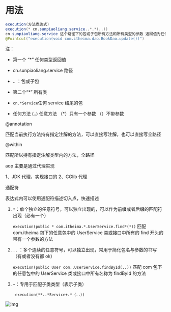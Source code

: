 # 用法

```java
execution(方法表达式)
execution(* cn.sunpiaoliang.service..*.*(..))
cn.sunpiaoliang.service 这个路径下的包或子包所有方法和所有类型的参数 返回值为任何类型
@Pointcut("execution(void com.itheima.dao.BookDao.update())")
```

注：

- 第一个 “\*” 任何类型返回值

- cn.sunpiaoliang.service 路径
- .. ：包或子包
- 第二个“\*” 所有类
- `cn.*Service`任何 service 结尾的包

- 任何方法
  (..) 任意方法 （\*）只有一个参数 （）不带参数

@annotation

匹配当前执行方法持有指定注解的方法，可以直接写注解，也可以直接写全路径

@within

匹配所以持有指定注解类型内的方法，全路径

aop 主要是通过代理实现

1、JDK 代理，实现接口的
2、CGlib 代理

通配符

表达式内可以使用通配符描述切入点，快速描述

1. `*`：单个独立的任意符号，可以独立出现的，可以作为前缀或者后缀的匹配符出现（必有一个）

   `execution(public * com.itheima.*.UserService.find*(*))`
   匹配 com.itheima 包下的任意包中的 UserService 类或接口中所有的 find 开头的带有一个参数的方法

2. `..` ：多个连续的任意符号，可以独立出现，常用于简化包名与参数的书写（有或者没有都 ok）

   `execution(public User com..UserService.findById(..))`
   匹配 com 包下的任意包中的 UserService 类或接口中所有名称为 findById 的方法

3. `+`：专用于匹配子类类型（表示子类）

   ` execution(**..*Service+.*（..）)`

![img](https://cdn.jsdelivr.net/gh/davidliuk/images@master/blog/e4ce4399fbed44ee8f32401d06df5a2a.jpeg)
